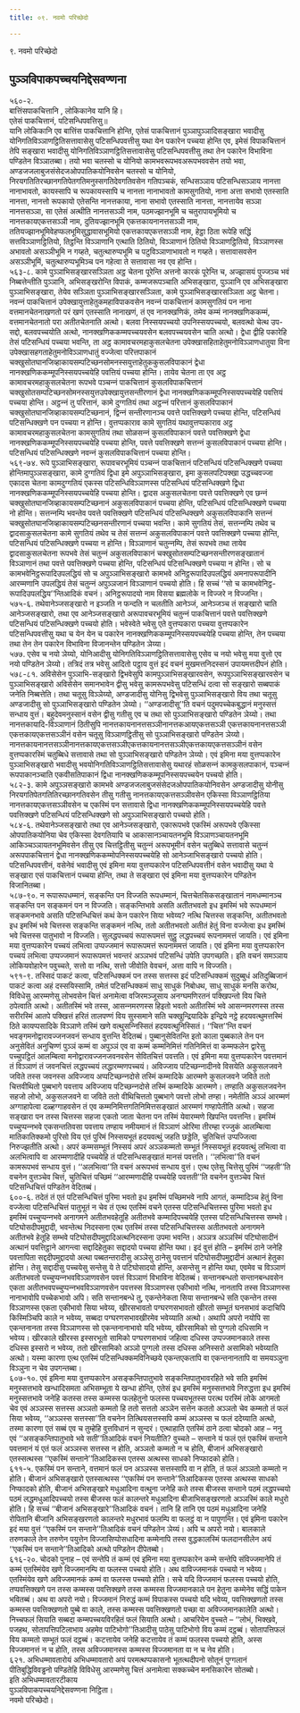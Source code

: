 ```yaml
---
title: ०९. नवमो परिच्छेदो

---
```

९. नवमो परिच्छेदो  


## पुञ्‍ञविपाकपच्‍चयनिद्देसवण्णना

५६०-२.  
बात्तिंसपाकचित्तानि , लोकिकानेव यानि हि।  
एतेसं पाकचित्तानं, पटिसन्धिपवत्तिसु॥  
यानि लोकिकानि एव बात्तिंस पाकचित्तानि होन्ति, एतेसं पाकचित्तानं पुञ्‍ञापुञ्‍ञादिसङ्खारा भवादीसु योनिगतिविञ्‍ञाणट्ठितिसत्तावासेसु पटिसन्धिपवत्तीसु यथा येन पकारेन पच्‍चया होन्ति एव, इमेसं विपाकचित्तानं तेपि सङ्खारा भवादीसु योनिगतिविञ्‍ञाणट्ठितिसत्तावासेसु पटिसन्धिपवत्तीसु तथा तेन पकारेन विभाविना पण्डितेन विञ्‍ञातब्बा। तयो भवा चतस्सो च योनियो कामभवरूपभवअरूपभववसेन तयो भवा, अण्डजजलाबुजसंसेदजओपपातिकयोनिवसेन चतस्सो च योनियो, निरयगतितिरच्छानगतिपेतगतिमनुस्सगतिदेवगतिवसेन गतिपञ्‍चकं, सन्धिसञ्‍ञाय पटिसन्धिसञ्‍ञाय नानत्ता नानाभावतो, कायस्सापि च रूपकायस्सापि च नानत्ता नानाभावतो कामसुगतियो, नाना अत्ता सभावो एतस्साति नानत्ता, नानत्तो रूपकायो एतेसन्ति नानत्तकाया, नाना सभावो एतस्साति नानत्ता, नानत्तायेव सञ्‍ञा नानत्तसञ्‍ञा, सा एतेसं अत्थीति नानत्तसञ्‍ञी नाम, पठमज्झानभूमि च चतुरापायभूमियो च नानत्तकायएकत्तसञ्‍ञी नाम, दुतियज्झानभूमि एकत्तकायनानत्तसञ्‍ञी नाम, ततियज्झानभूमिवेहप्फलभूमिसुद्धावासभूमियो एकत्तकायएकत्तसञ्‍ञी नाम, हेट्ठा ठिता रूपेहि सद्धिं सत्तविञ्‍ञाणट्ठितियो, तिट्ठन्ति विञ्‍ञाणानि एत्थाति ठितियो, विञ्‍ञाणानं ठितियो विञ्‍ञाणट्ठितियो, विञ्‍ञाणस्स अभावतो असञ्‍ञीभूमि न गय्हते, चतुत्थारुप्पभूमि च पटुविञ्‍ञाणाभावतो न गय्हते। सत्तावासवसेन असञ्‍ञीभूमिं, चतुत्थारुप्पभूमिञ्‍च पन गहेत्वा ते सत्तावासा नव एव होन्ति।  
५६३-८. कामे पुञ्‍ञाभिसङ्खारसञ्‍ञिता अट्ठ चेतना पूरेन्ति अत्तनो कारकं पूरेन्ति च, अज्झासयं पुज्‍जञ्‍च भवं निब्बत्तेन्तीति पुञ्‍ञानि, अभिसङ्खरोन्ति विपाकं, कम्मजरूपञ्‍चाति अभिसङ्खारा, पुञ्‍ञानि एव अभिसङ्खारा पुञ्‍ञाभिसङ्खारा, तेयेव सञ्‍ञिता पुञ्‍ञाभिसङ्खारसञ्‍ञिता, कामे पुञ्‍ञाभिसङ्खारसञ्‍ञिता अट्ठ चेतना। नवन्‍नं पाकचित्तानं उपेक्खायुत्ताहेतुकमहाविपाकवसेन नवन्‍नं पाकचित्तानं कामसुगतियं पन नाना वत्तमानचेतनाखणतो परं खणं एतस्साति नानाखणं, तं एव नानक्खणिकं, तमेव कम्मं नानक्खणिककम्मं, वत्तमानचेतनातो परा अतीतचेतनाति अत्थो। बलवा निस्सयपच्‍चयो उपनिस्सयपच्‍चयो, बलवत्थो चेत्थ उप-सद्दो, बलवपच्‍चयोति अत्थो, नानक्खणिककम्मपच्‍चयवसेन बलवपच्‍चयवसेन चाति अत्थो। द्वेधा द्वीहि पकारेहि तेसं पटिसन्धियं पच्‍चया भवन्ति, ता अट्ठ कामावचरमहाकुसलचेतना उपेक्खासहिताहेतुमनोविञ्‍ञाणधातुया विना उपेक्खासहगताहेतुमनोविञ्‍ञाणधातुं वज्‍जेत्वा परित्तपाकानं चक्खुसोतघानजिव्हाकायसम्पटिच्छनसोमनस्सयुत्ताहेतुककुसलविपाकानं द्वेधा नानक्खणिककम्मूपनिस्सयपच्‍चयेहि पवत्तियं पच्‍चया होन्ति। तायेव चेतना ता एव अट्ठ कामावचरमहाकुसलचेतना रूपभवे पञ्‍चन्‍नं पाकचित्तानं कुसलविपाकचित्तानं चक्खुसोतसम्पटिच्छनसोमनस्सयुत्तउपेक्खायुत्तसन्तीरणानं द्वेधा नानक्खणिककम्मूपनिस्सयपच्‍चयेहि पवत्तियं पच्‍चया होन्ति। अट्ठन्‍नं तु परित्तानं, कामे दुग्गतियं तथा अट्ठन्‍नं परित्तानं कुसलविपाकानं चक्खुसोतघानजिव्हाकायसम्पटिच्छनानं, द्विन्‍नं सन्तीरणानञ्‍च पवत्ते पवत्तिक्खणे पच्‍चया होन्ति, पटिसन्धियं पटिसन्धिक्खणे पन पच्‍चया न होन्ति। वुत्तप्पकाराव कामे सुगतियं यथावुत्तप्पकाराव अट्ठ कामावचरमहाकुसलचेतना कामसुगतियं तथा सोळसन्‍नं कुसलविपाकानं पवत्ते पवत्तिक्खणे द्वेधा नानक्खणिककम्मूपनिस्सयपच्‍चयेहि पच्‍चया होन्ति, पवत्ते पवत्तिक्खणे सत्तन्‍नं कुसलविपाकानं पच्‍चया होन्ति। पटिसन्धियं पटिसन्धिक्खणे नवन्‍नं कुसलविपाकचित्तानं पच्‍चया होन्ति।  
५६९-७४. रूपे पुञ्‍ञाभिसङ्खारा, रूपावचरभूमियं पञ्‍चन्‍नं पाकचित्तानं पटिसन्धियं पटिसन्धिक्खणे पच्‍चया होन्तिमापुञ्‍ञसङ्खारा, कामे दुग्गतियं द्विधा इमे अपुञ्‍ञाभिसङ्खारा, इमा कुसलपटिपक्खा उद्धच्‍चवज्‍जा एकादस चेतना कामदुग्गतियं एकस्स पटिसन्धिविञ्‍ञाणस्स पटिसन्धियं पटिसन्धिक्खणे द्विधा नानक्खणिककम्मूपनिस्सयपच्‍चयेहि पच्‍चया होन्ति। द्वादस अकुसलचेतना पवत्ते पवत्तिक्खणे एव छन्‍नं चक्खुसोतघानजिव्हाकायसम्पटिच्छनानं अकुसलविपाकानं पच्‍चया होन्ति, पटिसन्धियं पटिसन्धिक्खणे पच्‍चया नो होन्ति। सत्तन्‍नम्पि भवन्तेव पवत्ते पवत्तिक्खणे पटिसन्धियं पटिसन्धिक्खणे अकुसलविपाकानि सत्तन्‍नं चक्खुसोतघानजिव्हाकायसम्पटिच्छनसन्तीरणानं पच्‍चया भवन्ति। कामे सुगतियं तेसं, सत्तन्‍नम्पि तथेव च द्वादसाकुसलचेतना कामे सुगतियं तथेव च तेसं सत्तन्‍नं अकुसलविपाकानं पवत्ते पवत्तिक्खणे पच्‍चया होन्ति, पटिसन्धियं पटिसन्धिक्खणे पच्‍चया न होन्ति। विञ्‍ञाणानं चतुन्‍नम्पि, तेसं रूपभवे तथा तायेव द्वादसाकुसलचेतना रूपभवे तेसं चतुन्‍नं अकुसलविपाकानं चक्खुसोतसम्पटिच्छनसन्तीरणसङ्खातानं विञ्‍ञाणानं तथा पवत्ते पवत्तिक्खणे पच्‍चया होन्ति, पटिसन्धियं पटिसन्धिक्खणे पच्‍चया न होन्ति। सो च कामभवेनिट्ठरूपादिउपलद्धियं सो च अपुञ्‍ञाभिसङ्खारो कामभवे अनिट्ठरूपादिउपलद्धियं अमनापरूपादीनि आरम्मणानि उपलद्धियं तेसं चतुन्‍नं अपुञ्‍ञजानं विञ्‍ञाणानं पच्‍चयो होति। हि सच्‍चं ‘‘सो च कामभवेनिट्ठ-रूपादिउपलद्धिय’’न्तिआदिकं वचनं। अनिट्ठरूपादयो नाम विसया ब्रह्मलोके न विज्‍जरे न विज्‍जन्ति।  
५७५-६. तथेवानेञ्‍जसङ्खारो न इञ्‍जति न फन्दति न चलतीति आनेञ्‍जं, आनेञ्‍जञ्‍च तं सङ्खारो चाति आनेञ्‍जसङ्खारो, तथा एव आनेञ्‍जसङ्खारो अरूपावचरभूमियं चतुन्‍नं पाकचित्तानं पवत्ते पवत्तिक्खणे पटिसन्धियं पटिसन्धिक्खणे पच्‍चयो होति। भवेस्वेते भवेसु एते वुत्तप्पकारा पच्‍चया वुत्तप्पकारेन पटिसन्धिपवत्तीसु यथा च येन येन च पकारेन नानक्खणिककम्मूपनिस्सयपच्‍चयेहि पच्‍चया होन्ति, तेन पच्‍चया तथा तेन तेन पकारेन विभाविना विजानन्तेन पण्डितेन ञेय्या।  
५७७. एसेव च नयो ञेय्यो, योनिआदीसु योनिगतिविञ्‍ञाणट्ठितिसत्तावासेसु एसेव च नयो भवेसु मया वुत्तो एव नयो पण्डितेन ञेय्यो। तत्रिदं तत्र भवेसु आदितो पट्ठाय वुत्तं इदं वचनं मुखमत्तनिदस्सनं उपायमत्तदीपनं होति।  
५७८-८१. अविसेसेन पुञ्‍ञाभि-सङ्खारो द्विभवेसुपि कामपुञ्‍ञाभिसङ्खारवसेन, रूपपुञ्‍ञाभिसङ्खारवसेन च पुञ्‍ञाभिसङ्खारो अविसेसेन समानभावेन द्वीसु भवेसु कामरूपभवेसु पटिसन्धिं दत्वा सो सङ्खारो सब्बपाकं जनेति निब्बत्तेति। तथा चतूसु विञ्‍ञेय्यो, अण्डजादीसु योनिसु द्विभवेसु पुञ्‍ञाभिसङ्खारो विय तथा चतूसु अण्डजादीसु सो पुञ्‍ञाभिसङ्खारो पण्डितेन ञेय्यो। ‘‘अण्डजादीसू’’ति वचनं पदुमपच्‍चेकबुद्धानं मनुस्सत्तं सन्धाय वुत्तं। बहुदेवमनुस्सानं वसेन द्वीसु गतीसु एव च तथा सो पुञ्‍ञाभिसङ्खारो पण्डितेन ञेय्यो। तथा नानत्तकायादि-विञ्‍ञाणानं ठितीसुपि नानत्तकायनानत्तसञ्‍ञीनानत्तकआयएकत्तसञ्‍ञी एकत्तकायनानत्तसञ्‍ञी एकत्तकायएकत्तसञ्‍ञीनं वसेन चतूसु विञ्‍ञाणट्ठितीसु सो पुञ्‍ञाभिसङ्खारो पण्डितेन ञेय्यो। नानत्तकायनानत्तसञ्‍ञीनानत्तकायएकत्तसञ्‍ञीएकत्तकायनानत्तसञ्‍ञीएकत्तकायएकत्तसञ्‍ञीनं वसेन वुत्तप्पकारस्मिं चतुब्बिधे सत्तावासे तथा सो पुञ्‍ञाभिसङ्खारो पण्डितेन ञेय्यो। एवं इमिना मया वुत्तप्पकारेन पुञ्‍ञाभिसङ्खारो भवादीसु भवयोनिगतिविञ्‍ञाणट्ठितिसत्तावासेसु यथारहं सोळसन्‍नं कामकुसलपाकानं, पञ्‍चन्‍नं रूपपाकानञ्‍चाति एकवीसतिपाकानं द्विधा नानक्खणिककम्मूपनिस्सयपच्‍चयेन पच्‍चयो होति।  
५८२-३. कामे अपुञ्‍ञसङ्खारो कामभवे अण्डजजलाबुजसंसेदजओपपातिकयोनिवसेन अण्डजादीसु योनीसु निरयगतिपेतगतितिरच्छानगतिवसेन तीसु गतीसु नानत्तकायएकत्तसञ्‍ञीवसेन एकिस्सा विञ्‍ञाणट्ठितिया नानत्तकायएकत्तसञ्‍ञीवसेन च एकस्मिं पन सत्तावासे द्विधा नानक्खणिककम्मूपनिस्सयपच्‍चयेहि पवत्ते पवत्तिक्खणे पटिसन्धियं पटिसन्धिक्खणे सो अपुञ्‍ञाभिसङ्खारो पच्‍चयो होति।  
५८४-६. तथेवानेञ्‍जसङ्खारो तथा एव आनेञ्‍जसङ्खारो, एकारूपभवे एकस्मिं अरूपभवे एकिस्सा ओपपातिकयोनिया चेव एकिस्सा देवगतियापि च आकासानञ्‍चायतनभूमि विञ्‍ञाणञ्‍चायतनभूमि आकिञ्‍चञ्‍ञायतनभूमिवसेन तीसु एव चित्तट्ठितीसु चतुन्‍नं अरूपभूमीनं वसेन चतुब्बिधे सत्तावासे चतुन्‍नं अरूपपाकचित्तानं द्वेधा नानक्खणिककम्मोपनिस्सयपच्‍चयेहि सो आनेञ्‍जाभिसङ्खारो पच्‍चयो होति। पटिसन्धिपवत्तीनं, वसेनेवं भवादीसु एवं इमिना मया वुत्तप्पकारेन पटिसन्धिपवत्तीनं वसेन भवादीसु यथा ये सङ्खारा एसं पाकचित्तानं पच्‍चया होन्ति, तथा ते सङ्खारा एवं इमिना मया वुत्तप्पकारेन पण्डितेन विजानितब्बा।  
५८७-९०. न रूपारूपधम्मानं, सङ्कन्ति पन विज्‍जति रूपधम्मानं, चित्तचेतसिकसङ्खातानं नामधम्मानञ्‍च सङ्कन्ति पन सङ्कमनं पन न विज्‍जति। सङ्कन्तिभावे असति अतीतभवतो इध इमस्मिं भवे रूपधम्मानं सङ्कमनभावे असति पटिसन्धिचित्तं कथं केन पकारेन सिया भवेय्य? नत्थि चित्तस्स सङ्कन्ति, अतीतभवतो इध इमस्मिं भवे चित्तस्स सङ्कन्ति सङ्कमनं नत्थि, ततो अतीतभवतो अतीतं हेतुं विना वज्‍जेत्वा इध इमस्मिं भवे चित्तस्स पातुभावो न विज्‍जति। सुलद्धपच्‍चयं रूपारूपमत्तं सुट्ठु लद्धपच्‍चयं रूपनाममत्तं जायति। एवं इमिना मया वुत्तप्पकारेन पच्‍चयं लभित्वा उप्पज्‍जमानं रूपारूपमत्तं रूपनाममत्तं जायति। एवं इमिना मया वुत्तप्पकारेन पच्‍चयं लभित्वा उप्पज्‍जमानं रूपारूपमत्तं भवन्तरं अञ्‍ञभवं पटिसन्धिं उपेति उपगच्छति। इति वचनं समञ्‍ञाय लोकियवोहारेन पवुच्‍चते, सत्तो वा नत्थि, सत्तो जीवोति वेवचनं, अत्ता वापि न विज्‍जति।  
५९१-९. तस्सिदं पाकटं कत्वा, पटिसन्धिक्‍कमं पन तस्स सत्तस्स इदं पटिसन्धिक्‍कमं सुदुब्बुधं अतिदुब्बिजानं पाकटं कत्वा अहं दस्सयिस्सामि, तमेतं पटिसन्धिक्‍कमं साधु साधुकं निबोधथ, साधु साधुकं मनसि करोथ, विविधेसु आरम्मणेसु लोभवसेन चित्तं अनामेत्वा वजिरमञ्‍जूसाय अनग्घमणिरतनं पक्खिपन्तो विय चित्ते ठपेत्वाति अत्थो। अतीतस्मिं भवे तस्स, आसन्‍नमरणस्स हिइतो भवतो अतीतस्मिं भवे आसन्‍नमरणस्स तस्स सरीरस्मिं आतपे पक्खित्तं हरितं तालपण्णं विय सुस्समाने सति चक्खुन्द्रियादिके इन्द्रिये नट्ठे हदयवत्थुमत्तस्मिं ठिते कायप्पसादिके विञ्‍ञाणे तस्मिं खणे वत्थुसन्‍निस्सितं हदयवत्थुनिस्सितं। ‘‘चित्त’’न्ति वचनं भवङ्गमनोद्वारावज्‍जनजवनं सन्धाय वुत्तन्ति वेदितब्बं। पुब्बानुसेवितन्ति इतो काला पुब्बकाले तेन पन अनुसेवितं अनुचिण्णं पुञ्‍ञं कम्मं वा अपुञ्‍ञं एव वा कम्मं कम्मनिमित्तं गतिनिमित्तं वा कम्मफलेन द्वारेसु पच्‍चुपट्ठितं आलम्बित्वा मनोद्वारावज्‍जनजवनवसेन सेवितचित्तं पवत्तति। एवं इमिना मया वुत्तप्पकारेन पवत्तमानं तं विञ्‍ञाणं तं जवनचित्तं लद्धपच्‍चयं लद्धारम्मणपच्‍चयं। अविज्‍जाय पटिच्छन्‍नादीनवे विसयेति अकुसलजवने जविते तस्स जवनस्स अविज्‍जाय अप्पटिच्छन्‍नदोसे तस्मिं कम्मादिके आरम्मणे कुसलजवने जविते ततो चित्तवीथितो पुब्बभागे पवत्ताय अविज्‍जाय पटिच्छन्‍नदोसे तस्मिं कम्मादिके आरम्मणे। तण्हाति अकुसलजवनेन सहजो लोभो, अकुसलजवने वा जविते ततो वीथिचित्ततो पुब्बभागे पवत्तो लोभो तण्हा। नमेतीति अञ्‍ञं आरम्मणं अग्गाहापेत्वा दळ्हग्गाहवसेन तं एव कम्मनिमित्तगतिनिमित्तसङ्खातं आरम्मणं गण्हापेतीति अत्थो। सहजा सङ्खारा पन तस्स चित्तस्स सहजा एकतो जाता चेतना पन तस्मिं येवारम्मणे खिपन्ति पवत्तन्ति। इमस्मिं पच्‍चुप्पन्‍नभवे एकसन्ततिवसा पवत्ताय तण्हाय नमीयमानं तं विञ्‍ञाणं ओरिमा तीरम्हा रज्‍जुकं आलम्बित्वा मातिकातिक्‍कमो पुरिसो विय एतं पुरिमं निस्सयभूतं हदयवत्थुं जहति छड्डेति, चुतिचित्तं उप्पज्‍जित्वा निरुज्झतीति अत्थो। अपरं कम्मसम्भूतं निस्सयं अपरं अञ्‍ञकम्मतो सम्भूतं निस्सयभूतं हदयवत्थुं लभित्वा वा अलभित्वापि वा आरम्मणादीहि पच्‍चयेहि तं पटिसन्धिसङ्खातं मानसं पवत्तति। ‘‘लभित्वा’’ति वचनं कामरूपभवं सन्धाय वुत्तं। ‘‘अलभित्वा’’ति वचनं अरूपभवं सन्धाय वुत्तं। एत्थ एतेसु चित्तेसु पुरिमं ‘‘जहती’’ति वचनेन वुत्तञ्‍चेव चित्तं, चुतिचित्तं पच्छिमं ‘‘आरम्मणादीहि पच्‍चयेहि पवत्तती’’ति वचनेन वुत्तञ्‍चेव चित्तं पटिसन्धिचित्तं पण्डितेन वेदितब्बं।  
६००-६. तदेतं तं एतं पटिसन्धिचित्तं पुरिमा भवतो इध इमस्मिं पच्छिमभवे नापि आगतं, कम्मादिञ्‍च हेतुं विना वज्‍जेत्वा पटिसन्धिचित्तं पातुभूतं न चेव तं एत्थ एतस्मिं वचने एतस्स पटिसन्धिचित्तस्स पुरिमा भवतो इध इमस्मिं पच्‍चुप्पन्‍नभवे अनागमने अतीतभवहेतूहि अतीतभवे कम्मादिपच्‍चयेहि एतस्स पटिसन्धिचित्तस्स सम्भवे। पटिघोसदीपमुद्दादी, भवन्तेत्थ निदस्सना एत्थ एतस्मिं तस्स पटिसन्धिचित्तस्स अतीतभवतो अनागमने अतीतभवे हेतूहि सम्भवे पटिघोसदीपमुद्दादिअत्थनिदस्सना उपमा भवन्ति। अञ्‍ञत्र अञ्‍ञस्मिं पटिघोसादीनं अत्थानं पवत्तिट्ठाने आगन्त्वा सद्दादिहेतुका सद्दादयो पच्‍चया होन्ति यथा। इदं वुत्तं होति – इमस्मिं ठाने जनेहि पवत्तापिता सद्ददीपमुद्दादयो अत्था पब्बतन्तरादीसु अञ्‍ञेसु ठानेसु पवत्तानं पटिघोसदीपमुद्दादीनं अत्थानं हेतुका होन्ति। तेसु सद्दादीसु पच्‍चयेसु सन्तेसु ये ते पटिघोसादयो होन्ति, असन्तेसु न होन्ति यथा, एवमेव च विञ्‍ञाणं अतीतभवतो पच्‍चुप्पन्‍नभवविञ्‍ञाणवसेन पवत्तं विञ्‍ञाणं विभाविना वेदितब्बं। सन्तानबन्धतो सन्तानबन्धवसेन एकता अतीतभवपच्‍चुप्पन्‍नभवविञ्‍ञाणवसेन पवत्तस्स विञ्‍ञाणस्स एकीभावो नत्थि, नानतापि तस्स विञ्‍ञाणस्स नानाभावोपि पच्‍चेकभावो अपि। सति सन्तानबन्धे तु, एकन्तेनेकता सिया सन्तानबन्धे सति एकन्तेन तस्स विञ्‍ञाणस्स एकता एकीभावो सिया भवेय्य, खीरसभावतो पग्घरणसभावतो खीरतो सम्भूतं घनसभावं कदाचिपि किस्मिञ्‍चिपि काले न भवेय्य, सब्बदा पग्घरणसभावखीरमेव भवेय्याति अत्थो। अथापि अपरो नयोपि सा एकन्तनानता तस्स विञ्‍ञाणस्स सो एकन्तनानाभावो यदि भवेय्य, खीरसामिको सो पुग्गलो दधिसामि न भवेय्य। खीरकाले खीरस्स इस्सरभूतो सामिको पग्घरणसभावं जहित्वा दधिस्स उप्पज्‍जमानकाले तस्स दधिस्स इस्सरो न भवेय्य, ततो खीरसामिको अञ्‍ञो पुग्गलो तस्स दधिस्स अनिस्सरो असामिको भवेय्याति अत्थो। यस्मा कारणा एत्थ एतस्मिं पटिसन्धिक्‍कमविनिच्छये एकन्तएकतापि वा एकन्तनानतापि वा समयञ्‍ञुना विञ्‍ञुना न चेव उपगन्तब्बा।  
६०७-१०. एवं इमिना मया वुत्तप्पकारेन असङ्कन्तिपातुभावे सङ्कन्तिपातुभावरहिते भवे सति इमस्मिं मनुस्सत्तभावे खन्धादिसमता अभिसम्भूता ये खन्धा होन्ति, एतेसं इध इमस्मिं मनुस्सत्तभावे निरुद्धत्ता इध इमस्मिं मनुस्सत्तभावे जनेहि कतस्स तस्स कम्मस्स फलहेतुनो फलस्स पच्‍चयभूतस्स परत्थ परस्मिं लोके आगमतो चेव एवं अञ्‍ञस्स सत्तस्स अञ्‍ञतो कम्मतो हि ततो सत्ततो अञ्‍ञेन सत्तेन कततो अञ्‍ञतो चेव कम्मतो तं फलं सिया भवेय्य, ‘‘अञ्‍ञस्स सत्तस्सा’’ति वचनेन तित्थियसत्तस्सपि कम्मं अञ्‍ञस्स च फलं ददेय्याति अत्थो, तस्मा कारणा एतं सब्बं एव च तुम्हेहि वुत्तविधानं न सुन्दरं। एत्थाहाति एतस्मिं ठाने ठत्वा चोदको आह – ननु एवं ‘‘असङ्कन्तिपातुभावे भवे सती’’तिआदिकं वचनं नियतीति? वुच्‍चते – सन्ताने यं फलं एतं एकस्मिं सन्ताने पवत्तमानं यं एतं फलं अञ्‍ञस्स सत्तस्स न होति, अञ्‍ञतो कम्मतो न च होति, बीजानं अभिसङ्खारो एतस्सत्थस्स ‘‘एकस्मिं सन्ताने’’तिआदिकस्स एतस्स अत्थस्स साधको निप्फादको होति।  
६११-५. एकस्मिं पन सन्ताने, वत्तमानं फलं पन अञ्‍ञस्स सत्तस्सापि वा न होति, तं फलं अञ्‍ञतो कम्मतो न होति। बीजानं अभिसङ्खारो एतस्सत्थस्स ‘‘एकस्मिं पन सन्ताने’’तिआदिकस्स एतस्स अत्थस्स साधको निप्फादको होति, बीजानं अभिसङ्खारे मधुआदिना वत्थुना जनेहि कते तस्स बीजस्स सन्ताने पठमं लद्धपच्‍चयो पठमं लद्धमधुआदिपच्‍चयो तस्स बीजस्स फलं कालन्तरे मधुआदिना बीजाभिसङ्खरणतो अञ्‍ञस्मिं काले मधुरो होति। हि सच्‍चं ‘‘बीजानं अभिसङ्खारे’’तिआदिकं वचनं। तानि हि तानि एव पठमं मधुआदिना जनेहि रोपितानि बीजानि अभिसङ्खरणतो कालन्तरे मधुरभावं फलम्पि वा फलट्ठं वा न पापुणन्ति। एवं इमिना पकारेन इदं मया वुत्तं ‘‘एकस्मिं पन सन्ताने’’तिआदिकं वचनं पण्डितेन ञेय्यं। अपि च अपरो नयो। बालकाले तरुणकाले तेन तरुणेन पयुत्तेन विज्‍जासिप्पोसधादिना कम्मेनापि तस्स वुद्धकालस्मिं फलदानसीलेन अयं ‘‘एकस्मिं पन सन्ताने’’तिआदिको अत्थो पण्डितेन दीपेतब्बो।  
६१६-२०. चोदको पुनाह – एवं सन्तेपि तं कम्मं एवं इमिना मया वुत्तप्पकारेन कम्मे सन्तेपि संविज्‍जमानेपि तं कम्मं एतस्मिंयेव खणे विज्‍जमानम्पि वा फलस्स पच्‍चयो होति। अथ वाविज्‍जमानकं पच्‍चयो न भवेय्य। एतस्मिंयेव खणे अविज्‍जमानकं कम्मं वा फलस्स पच्‍चयो होति। सचे यदि विज्‍जमानं फलस्स पच्‍चयो होति, तप्पवत्तिक्खणे पन तस्स कम्मस्स पवत्तिक्खणे तस्स कम्मस्स विज्‍जमानकाले पन हेतुना कम्मेनेव सद्धिं पाकेन भवितब्बं। अथ वा अपरो नयो। विज्‍जमानं निरुद्धं कम्मं विपाकस्स पच्‍चयो यदि भवेय्य, पवत्तिक्खणतो तस्स कम्मस्स पवत्तिक्खणतो पुब्बे वा काले, तस्स कम्मस्स पवत्तिक्खणतो पच्छा वा अविज्‍जमानकालेति अत्थो। निच्‍चफलं सियाति सब्बदा कम्मपच्‍चयविरहितं फलं सियाति अत्थो। आचरियेन वुच्‍चते – ‘‘लोभं, भिक्खवे, पजहथ, सोतापत्तिपटिलाभाय अहमेव पाटिभोगो’’तिआदीसु पाठेसु पाटिभोगो विय कम्मं दट्ठब्बं। सोतापत्तिफलं विय कम्मतो सम्भूतं फलं दट्ठब्बं। कटत्तायेव जनेहि कटत्तायेव तं कम्मं फलस्स पच्‍चयो होति, अस्स विज्‍जमानत्तं न च होति, तस्स अविज्‍जमानस्स कम्मस्स विज्‍जमानता वा न च नेव होति।  
६२१. अभिधम्मावतारोयं अभिधम्मावतारो अयं परमत्थप्पकासनो भूतत्थदीपनो सोतूनं पुग्गलानं पीतिबुद्धिविवड्ढनो पण्डितेहि विविधेसु आरम्मणेसु चित्तं अनामेत्वा सक्‍कच्‍चेन मनसिकारेन सोतब्बो।  
इति अभिधम्मावतारटीकाय  
पुञ्‍ञविपाकपच्‍चयनिद्देसवण्णना निट्ठिता।  
नवमो परिच्छेदो।  